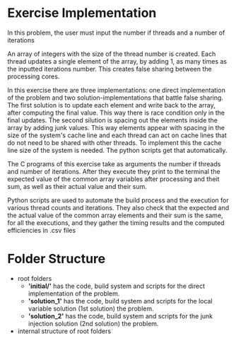 # Exercise Implementation

In this problem, the user must input the number if threads and a number of iterations

An array of integers with the size of the thread number is created. Each thread updates a single element of the array, by adding 1, as many times as the inputted iterations number. This creates false sharing between the processing cores.

In this exercise there are three implementations: one direct implementation of the problem and two solution-implementations that battle false sharing.
The first solution is to update each element and write back to the array, after computing the final value. This way there is race condition only in the final updates.
The second silution is spacing out the elements inside the array by adding junk values. This way elements appear with spacing in the size of the system's cache line and each thread can act on cache lines that do not need to be shared with other threads. To implement this the cache line size of the system is needed. The python scripts get that automatically.

The C programs of this exercise take as arguments the number if threads and number of iterations.
After they execute they print to the terminal the expected value of the common array variables after processing
and theit sum, as well as
their actual value and their sum.

Python scripts are used to automate the build process and
the execution for various thread counts and iterations.
They also check that the expected and the actual value of the common array elements and their sum is the same, for all the executions,
and they gather the timing results and the computed efficiencies in .csv files

# Folder Structure

- root folders
    - **'initial/'** has the code, build system and scripts for the direct implementation of the problem.
    - **'solution_1'** has the code, build system and scripts for the local variable solution (1st solution) the problem.
    - **'solution_2'** has the code, build system and scripts for the junk injection solution (2nd solution) the problem.
- internal structure of root folders

